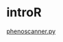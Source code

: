 # introR

<a href="https://raw.githubusercontent.com/phenoscanner/phenoscannerpy/master/phenoscanner.py" target="_blank" download>phenoscanner.py</a>
